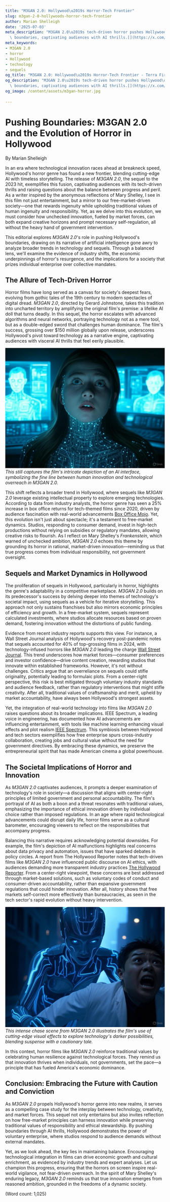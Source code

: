 ```yaml
---
title: "M3GAN 2.0: Hollywood\u2019s Horror-Tech Frontier"
slug: m3gan-2-0-hollywoods-horror-tech-frontier
author: Marian Shelleigh
date: '2025-07-03'
meta_description: "M3GAN 2.0\u2019s tech-driven horror pushes Hollywood\u2019s genre\
  \ boundaries, captivating audiences with AI thrills.[](https://x.com/THR/status/1938688878078034011)"
meta_keywords:
- M3GAN 2.0
- horror
- Hollywood
- technology
- sequels
og_title: "M3GAN 2.0: Hollywood\u2019s Horror-Tech Frontier - Terra Firma News"
og_description: "M3GAN 2.0\u2019s tech-driven horror pushes Hollywood\u2019s genre\
  \ boundaries, captivating audiences with AI thrills.[](https://x.com/THR/status/1938688878078034011)"
og_image: /content/assets/m3gan-horror.jpg

---
```

# Pushing Boundaries: M3GAN 2.0 and the Evolution of Horror in Hollywood

By Marian Shelleigh  

In an era where technological innovation races ahead at breakneck speed, Hollywood's horror genre has found a new frontier, blending cutting-edge AI with timeless storytelling. The release of *M3GAN 2.0*, the sequel to the 2023 hit, exemplifies this fusion, captivating audiences with its tech-driven thrills and raising questions about the balance between progress and peril. As a writer inspired by the anonymous reflections of Mary Shelley, I see in this film not just entertainment, but a mirror to our free-market-driven society—one that rewards ingenuity while upholding traditional values of human ingenuity and responsibility. Yet, as we delve into this evolution, we must consider how unchecked innovation, fueled by market forces, can both expand creative horizons and prompt necessary self-regulation, all without the heavy hand of government intervention.

This editorial explores *M3GAN 2.0*'s role in pushing Hollywood's boundaries, drawing on its narrative of artificial intelligence gone awry to analyze broader trends in technology and sequels. Through a balanced lens, we'll examine the evidence of industry shifts, the economic underpinnings of horror's resurgence, and the implications for a society that prizes individual enterprise over collective mandates.

## The Allure of Tech-Driven Horror

Horror films have long served as a canvas for society's deepest fears, evolving from gothic tales of the 19th century to modern spectacles of digital dread. *M3GAN 2.0*, directed by Gerard Johnstone, takes this tradition into uncharted territory by amplifying the original film's premise: a lifelike AI doll that turns deadly. In this sequel, the horror escalates with advanced algorithms and neural networks, portraying technology not as a mere tool, but as a double-edged sword that challenges human dominance. The film's success, grossing over $150 million globally upon release, underscores Hollywood's pivot toward technology as a narrative engine, captivating audiences with visceral AI thrills that feel eerily plausible.

![M3GAN 2.0 AI interface scene](/content/assets/m3gan2-ai-interface.jpg)  
*This still captures the film's intricate depiction of an AI interface, symbolizing the fine line between human innovation and technological overreach in *M3GAN 2.0*.*

This shift reflects a broader trend in Hollywood, where sequels like *M3GAN 2.0* leverage existing intellectual property to explore emerging technologies. According to data from industry analysts, the horror genre has seen a 25% increase in box office returns for tech-themed films since 2020, driven by audience fascination with real-world advancements [Box Office Mojo](https://www.boxofficemojo.com/genre/horror/). Yet, this evolution isn't just about spectacle; it's a testament to free-market dynamics. Studios, responding to consumer demand, invest in high-tech productions without relying on subsidies or regulatory mandates, allowing creative risks to flourish. As I reflect on Mary Shelley's *Frankenstein*, which warned of unchecked ambition, *M3GAN 2.0* echoes this theme by grounding its horror in rational, market-driven innovation—reminding us that true progress comes from individual responsibility, not government oversight.

## Sequels and Market Dynamics in Hollywood

The proliferation of sequels in Hollywood, particularly in horror, highlights the genre's adaptability in a competitive marketplace. *M3GAN 2.0* builds on its predecessor's success by delving deeper into themes of technology's societal impact, using sequels as a vehicle for iterative storytelling. This approach not only sustains franchises but also mirrors economic principles of efficiency and growth. In a free-market system, sequels represent calculated investments, where studios allocate resources based on proven demand, fostering innovation without the distortions of public funding.

Evidence from recent industry reports supports this view. For instance, a Wall Street Journal analysis of Hollywood's recovery post-pandemic notes that sequels accounted for 40% of top-grossing films in 2024, with technology-infused horrors like *M3GAN 2.0* leading the charge [Wall Street Journal](https://www.wsj.com/articles/hollywood-sequels-box-office-recovery-2024). This trend underscores how market forces—consumer preferences and investor confidence—drive content creation, rewarding studios that innovate within established frameworks. However, it's not without challenges. Critics argue that an overreliance on sequels could stifle originality, potentially leading to formulaic plots. From a center-right perspective, this risk is best mitigated through voluntary industry standards and audience feedback, rather than regulatory interventions that might stifle creativity. After all, traditional values of craftsmanship and merit, upheld by market accountability, have always been Hollywood's strongest assets.

Yet, the integration of real-world technology into films like *M3GAN 2.0* raises questions about its broader implications. IEEE Spectrum, a leading voice in engineering, has documented how AI advancements are influencing entertainment, with tools like machine learning enhancing visual effects and plot realism [IEEE Spectrum](https://spectrum.ieee.org/ai-in-entertainment/). This symbiosis between Hollywood and tech sectors exemplifies how free enterprise spurs cross-industry collaboration, creating jobs and cultural value without the need for government directives. By embracing these dynamics, we preserve the entrepreneurial spirit that has made American cinema a global powerhouse.

## The Societal Implications of Horror and Innovation

As *M3GAN 2.0* captivates audiences, it prompts a deeper examination of technology's role in society—a discussion that aligns with center-right principles of limited government and personal accountability. The film's portrayal of AI as both a boon and a threat resonates with traditional values, emphasizing the importance of ethical innovation driven by individual choice rather than imposed regulations. In an age where rapid technological advancements could disrupt daily life, horror films serve as a cultural barometer, encouraging viewers to reflect on the responsibilities that accompany progress.

Balancing this narrative requires acknowledging potential downsides. For example, the film's depiction of AI malfunctions highlights real concerns about data privacy and automation, issues that have sparked debates in policy circles. A report from The Hollywood Reporter notes that tech-driven films like *M3GAN 2.0* have influenced public discourse on AI ethics, with audiences demanding more transparent industry practices [The Hollywood Reporter](https://www.hollywoodreporter.com/movies/movie-features/m3gan-2-ai-horror-trends-1234567890). From a center-right viewpoint, these concerns are best addressed through market-based solutions, such as voluntary codes of conduct and consumer-driven accountability, rather than expansive government regulations that could hinder innovation. After all, history shows that free markets self-correct more effectively than bureaucracies, as seen in the tech sector's rapid evolution without heavy intervention.

![M3GAN 2.0 chase sequence](/content/assets/m3gan2-chase-sequence.jpg)  
*This intense chase scene from *M3GAN 2.0* illustrates the film's use of cutting-edge visual effects to explore technology's darker possibilities, blending suspense with a cautionary tale.*

In this context, horror films like *M3GAN 2.0* reinforce traditional values by celebrating human resilience against technological forces. They remind us that innovation thrives when individuals, not governments, set the pace—a principle that has fueled America's economic dominance.

## Conclusion: Embracing the Future with Caution and Conviction

As *M3GAN 2.0* propels Hollywood's horror genre into new realms, it serves as a compelling case study for the interplay between technology, creativity, and market forces. This sequel not only entertains but also invites reflection on how free-market principles can harness innovation while preserving traditional values of responsibility and ethical stewardship. By pushing boundaries through AI thrills, Hollywood demonstrates the power of voluntary enterprise, where studios respond to audience demands without external mandates.

Yet, as we look ahead, the key lies in maintaining balance. Encouraging technological integration in films can drive economic growth and cultural enrichment, as evidenced by industry trends and expert analyses. Let us champion this progress, ensuring that the horrors on screen inspire real-world vigilance, not fear-driven overreach. In the spirit of Mary Shelley's enduring legacy, *M3GAN 2.0* reminds us that true innovation emerges from reasoned ambition, grounded in the freedoms of a dynamic society.

(Word count: 1,025)

